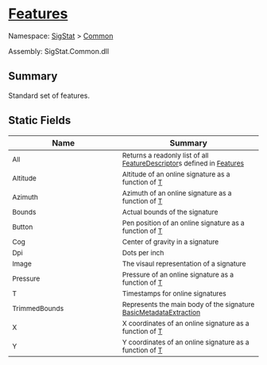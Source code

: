 # [Features](./Features.md)

Namespace: [SigStat]() > [Common](./README.md)

Assembly: SigStat.Common.dll

## Summary
Standard set of features.

## Static Fields

| Name<div><a href="#"><img width=400></a></div> | Summary<div><a href="#"><img width=475></a></div> | 
| --- | --- | 
| <sub>All</sub> | <sub>Returns a readonly list of all [FeatureDescriptor](../SigStat/Common/FeatureDescriptor.md)s defined in [Features](../SigStat/Common/Features.md)</sub> | 
| <sub>Altitude</sub> | <sub>Altitude of an online signature as a function of [T](../SigStat/Common/Features.md)</sub> | 
| <sub>Azimuth</sub> | <sub>Azimuth of an online signature as a function of [T](../SigStat/Common/Features.md)</sub> | 
| <sub>Bounds</sub> | <sub>Actual bounds of the signature</sub> | 
| <sub>Button</sub> | <sub>Pen position of an online signature as a function of [T](../SigStat/Common/Features.md)</sub> | 
| <sub>Cog</sub> | <sub>Center of gravity in a signature</sub> | 
| <sub>Dpi</sub> | <sub>Dots per inch</sub> | 
| <sub>Image</sub> | <sub>The visaul representation of a signature</sub> | 
| <sub>Pressure</sub> | <sub>Pressure of an online signature as a function of [T](../SigStat/Common/Features.md)</sub> | 
| <sub>T</sub> | <sub>Timestamps for online signatures</sub> | 
| <sub>TrimmedBounds</sub> | <sub>Represents the main body of the signature [BasicMetadataExtraction](../SigStat/Common/BasicMetadataExtraction.md)</sub> | 
| <sub>X</sub> | <sub>X coordinates of an online signature as a function of [T](../SigStat/Common/Features.md)</sub> | 
| <sub>Y</sub> | <sub>Y coordinates of an online signature as a function of [T](../SigStat/Common/Features.md)</sub> | 


